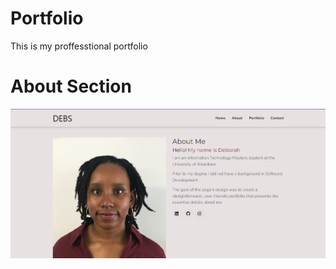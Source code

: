 # Portfolio
 This is my proffesstional portfolio

# About Section
  <img src="imgs/about.png"  alt="about">